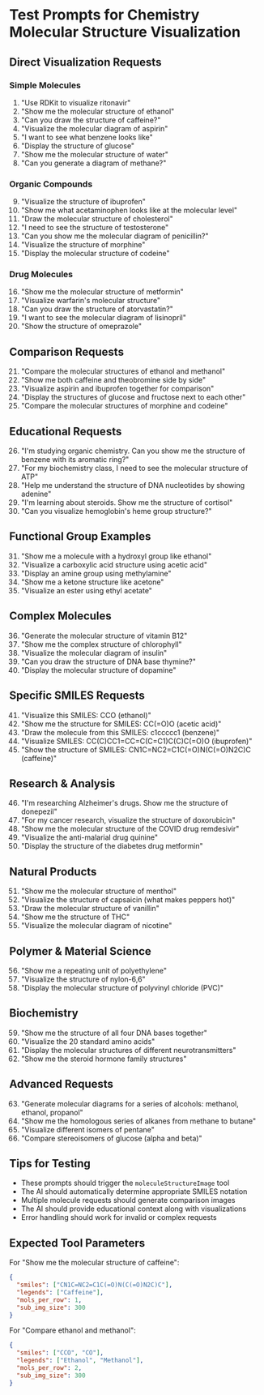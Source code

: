 # Test Prompts for Chemistry Molecular Structure Visualization

## Direct Visualization Requests

### Simple Molecules
1. "Use RDKit to visualize ritonavir"
2. "Show me the molecular structure of ethanol"
3. "Can you draw the structure of caffeine?"
4. "Visualize the molecular diagram of aspirin"
5. "I want to see what benzene looks like"
6. "Display the structure of glucose"
7. "Show me the molecular structure of water"
8. "Can you generate a diagram of methane?"

### Organic Compounds
9. "Visualize the structure of ibuprofen"
10. "Show me what acetaminophen looks like at the molecular level"
11. "Draw the molecular structure of cholesterol"
12. "I need to see the structure of testosterone"
13. "Can you show me the molecular diagram of penicillin?"
14. "Visualize the structure of morphine"
15. "Display the molecular structure of codeine"

### Drug Molecules
16. "Show me the molecular structure of metformin"
17. "Visualize warfarin's molecular structure"
18. "Can you draw the structure of atorvastatin?"
19. "I want to see the molecular diagram of lisinopril"
20. "Show the structure of omeprazole"

## Comparison Requests

21. "Compare the molecular structures of ethanol and methanol"
22. "Show me both caffeine and theobromine side by side"
23. "Visualize aspirin and ibuprofen together for comparison"
24. "Display the structures of glucose and fructose next to each other"
25. "Compare the molecular structures of morphine and codeine"

## Educational Requests

26. "I'm studying organic chemistry. Can you show me the structure of benzene with its aromatic ring?"
27. "For my biochemistry class, I need to see the molecular structure of ATP"
28. "Help me understand the structure of DNA nucleotides by showing adenine"
29. "I'm learning about steroids. Show me the structure of cortisol"
30. "Can you visualize hemoglobin's heme group structure?"

## Functional Group Examples

31. "Show me a molecule with a hydroxyl group like ethanol"
32. "Visualize a carboxylic acid structure using acetic acid"
33. "Display an amine group using methylamine"
34. "Show me a ketone structure like acetone"
35. "Visualize an ester using ethyl acetate"

## Complex Molecules

36. "Generate the molecular structure of vitamin B12"
37. "Show me the complex structure of chlorophyll"
38. "Visualize the molecular diagram of insulin"
39. "Can you draw the structure of DNA base thymine?"
40. "Display the molecular structure of dopamine"

## Specific SMILES Requests

41. "Visualize this SMILES: CCO (ethanol)"
42. "Show me the structure for SMILES: CC(=O)O (acetic acid)"
43. "Draw the molecule from this SMILES: c1ccccc1 (benzene)"
44. "Visualize SMILES: CC(C)CC1=CC=C(C=C1)C(C)C(=O)O (ibuprofen)"
45. "Show the structure of SMILES: CN1C=NC2=C1C(=O)N(C(=O)N2C)C (caffeine)"

## Research & Analysis

46. "I'm researching Alzheimer's drugs. Show me the structure of donepezil"
47. "For my cancer research, visualize the structure of doxorubicin"
48. "Show me the molecular structure of the COVID drug remdesivir"
49. "Visualize the anti-malarial drug quinine"
50. "Display the structure of the diabetes drug metformin"

## Natural Products

51. "Show me the molecular structure of menthol"
52. "Visualize the structure of capsaicin (what makes peppers hot)"
53. "Draw the molecular structure of vanillin"
54. "Show me the structure of THC"
55. "Visualize the molecular diagram of nicotine"

## Polymer & Material Science

56. "Show me a repeating unit of polyethylene"
57. "Visualize the structure of nylon-6,6"
58. "Display the molecular structure of polyvinyl chloride (PVC)"

## Biochemistry

59. "Show me the structure of all four DNA bases together"
60. "Visualize the 20 standard amino acids"
61. "Display the molecular structures of different neurotransmitters"
62. "Show me the steroid hormone family structures"

## Advanced Requests

63. "Generate molecular diagrams for a series of alcohols: methanol, ethanol, propanol"
64. "Show me the homologous series of alkanes from methane to butane"
65. "Visualize different isomers of pentane"
66. "Compare stereoisomers of glucose (alpha and beta)"

## Tips for Testing

- These prompts should trigger the `moleculeStructureImage` tool
- The AI should automatically determine appropriate SMILES notation
- Multiple molecule requests should generate comparison images
- The AI should provide educational context along with visualizations
- Error handling should work for invalid or complex requests

## Expected Tool Parameters

For "Show me the molecular structure of caffeine":
```json
{
  "smiles": ["CN1C=NC2=C1C(=O)N(C(=O)N2C)C"],
  "legends": ["Caffeine"],
  "mols_per_row": 1,
  "sub_img_size": 300
}
```

For "Compare ethanol and methanol":
```json
{
  "smiles": ["CCO", "CO"],
  "legends": ["Ethanol", "Methanol"],
  "mols_per_row": 2,
  "sub_img_size": 300
}
``` 